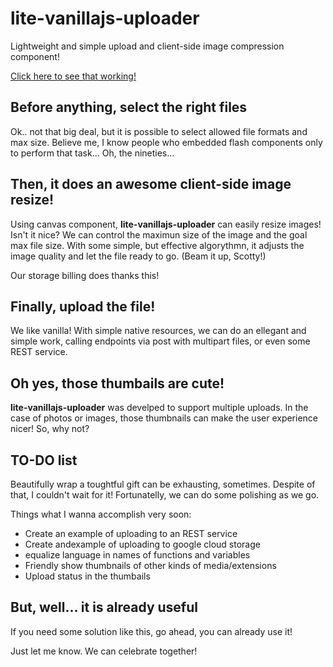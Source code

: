 # lite-vanillajs-uploader

Lightweight and simple upload and client-side image compression component!

[Click here to see that working!](https://marcelomathias.github.io/lite-vanillajs-uploader/liteVanillaJSTester.html)

## Before anything, select the right files

Ok.. not that big deal, but it is possible to select allowed file formats and max size. Believe me, I know people who embedded flash components only to perform that task... Oh, the nineties...

## Then, it does an awesome client-side image resize!

Using canvas component, **lite-vanillajs-uploader** can easily resize images! Isn't it nice? We can control the maximun size of the image and the goal max file size. With some simple, but effective algorythmn, it adjusts the image quality and let the file ready to go. (Beam it up, Scotty!)

Our storage billing does thanks this!

## Finally, upload the file!

We like vanilla! With simple native resources, we can do an ellegant and simple work, calling endpoints via post with multipart files, or even some REST service.


## Oh yes, those thumbails are cute!

**lite-vanillajs-uploader** was develped to support multiple uploads. In the case of photos or images, those thumbnails can make the user experience nicer! So, why not?


## TO-DO list

Beautifully wrap a toughtful gift can be exhausting, sometimes. Despite of that, I couldn't wait for it! Fortunatelly, we can do some polishing as we go.

Things what I wanna accomplish very soon:

* Create an example of uploading to an REST service
* Create andexample of uploading to google cloud storage
* equalize language in names of functions and variables
* Friendly show thumbnails of other kinds of media/extensions
* Upload status in the thumbails

## But, well... it is already useful

If you need some solution like this, go ahead, you can already use it!

Just let me know. We can celebrate together!
